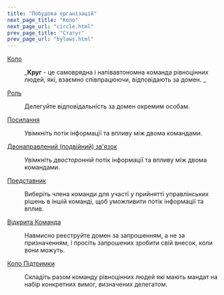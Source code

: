 ```yaml
---
title: "Побудова організацій"
next_page_title: "Коло"
next_page_url: "circle.html"
prev_page_title: "Статут"
prev_page_url: "bylaws.html"
---
```



<dl>

  <dt><a href="circle.html">Коло</a></dt>
  <dd><p>_<strong>Круг</strong> - це самоврядна і напівавтономна команда рівноцінних людей, які, взаємно співпрацюючи, відповідають за домен.
_</p></dd>

  <dt><a href="role.html">Роль</a></dt>
  <dd><p>Делегуйте відповідальність за домен окремим особам.</p></dd>

  <dt><a href="linking.html">Посилання</a></dt>
  <dd><p>Увімкніть потік інформації та впливу між двома командами.</p></dd>

  <dt><a href="double-linking.html">Двонаправлений (подвійний) зв'язок</a></dt>
  <dd><p>Увімкніть <em>двосторонній</em> потік інформації та впливу між двома командами.</p></dd>

  <dt><a href="representative.html">Представник</a></dt>
  <dd><p>Виберіть члена команди для участі у прийнятті управлінських рішень в іншій команді, щоб уможливити потік інформації та вплив.</p></dd>

  <dt><a href="open-team.html">Відкрита Команда</a></dt>
  <dd><p>Навмисно реєструйте домен за запрошенням, а не за призначенням, і просіть запрошених зробити свій внесок, коли вони можуть.</p></dd>

  <dt><a href="helping-team.html">Коло Підтримки</a></dt>
  <dd><p>Складіть разом команду рівноцінних людей які мають мандат на набір конкретних вимог, визначених делегатом.</p></dd>
</dl>

